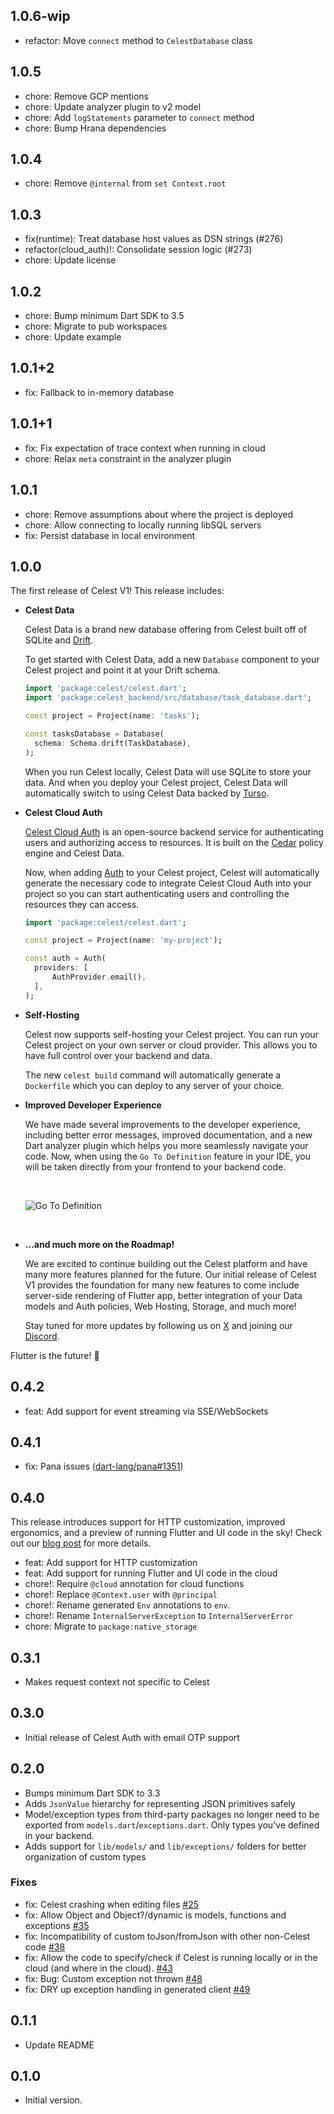 ## 1.0.6-wip

- refactor: Move `connect` method to `CelestDatabase` class

## 1.0.5

- chore: Remove GCP mentions
- chore: Update analyzer plugin to v2 model
- chore: Add `logStatements` parameter to `connect` method
- chore: Bump Hrana dependencies

## 1.0.4

- chore: Remove `@internal` from `set Context.root`

## 1.0.3

- fix(runtime): Treat database host values as DSN strings (#276)
- refactor(cloud_auth)!: Consolidate session logic (#273)
- chore: Update license

## 1.0.2

- chore: Bump minimum Dart SDK to 3.5
- chore: Migrate to pub workspaces
- chore: Update example

## 1.0.1+2

- fix: Fallback to in-memory database

## 1.0.1+1

- fix: Fix expectation of trace context when running in cloud
- chore: Relax `meta` constraint in the analyzer plugin

## 1.0.1

- chore: Remove assumptions about where the project is deployed
- chore: Allow connecting to locally running libSQL servers
- fix: Persist database in local environment

## 1.0.0

The first release of Celest V1! This release includes:

- **Celest Data**

    Celest Data is a brand new database offering from Celest built off of SQLite and [Drift](https://pub.dev/packages/drift).

    To get started with Celest Data, add a new `Database` component to your Celest project and point it at your Drift schema.

    ```dart
    import 'package:celest/celest.dart';
    import 'package:celest_backend/src/database/task_database.dart';

    const project = Project(name: 'tasks');

    const tasksDatabase = Database(
      schema: Schema.drift(TaskDatabase),
    );
    ```

    When you run Celest locally, Celest Data will use SQLite to store your data. And when you deploy your Celest project, Celest Data 
    will automatically switch to using Celest Data backed by [Turso](https://turso.tech/).

- **Celest Cloud Auth**

    [Celest Cloud Auth](https://pub.dev/packages/celest_cloud_auth) is an open-source backend service for authenticating users and authorizing access to resources. It is built on the [Cedar](https://www.cedarpolicy.com/en) policy engine and Celest Data.

    Now, when adding [Auth]() to your Celest project, Celest will automatically generate the necessary code to integrate Celest Cloud 
    Auth into your project so you can start authenticating users and controlling the resources they can access.

    ```dart
    import 'package:celest/celest.dart';

    const project = Project(name: 'my-project');

    const auth = Auth(
      providers: [
          AuthProvider.email(),
      ],
    );
    ```

- **Self-Hosting**

    Celest now supports self-hosting your Celest project. You can run your Celest project on your own server or cloud provider. 
    This allows you to have full control over your backend and data.

    The new `celest build` command will automatically generate a `Dockerfile` which you can deploy to any server of your choice.

- **Improved Developer Experience**

    We have made several improvements to the developer experience, including better error messages, improved documentation, and a 
    new Dart analyzer plugin which helps you more seamlessly navigate your code. Now, when using the `Go To Definition` feature in
    your IDE, you will be taken directly from your frontend to your backend code.

    <br />

    ![Go To Definition](https://github.com/celest-dev/celest/blob/master/assets/analyzer-plugin.gif)

    <br />

- **...and much more on the Roadmap!**

    We are excited to continue building out the Celest platform and have many more features planned for the future. Our initial release
    of Celest V1 provides the foundation for many new features to come include server-side rendering of Flutter app, better integration
    of your Data models and Auth policies, Web Hosting, Storage, and much more!
    
    Stay tuned for more updates by following us on [X](https://x.com/Celest_Dev) and joining our [Discord](https://celest.dev/discord).

Flutter is the future! 🚀

## 0.4.2

- feat: Add support for event streaming via SSE/WebSockets

## 0.4.1

- fix: Pana issues ([dart-lang/pana#1351](https://github.com/dart-lang/pana/issues/1351))

## 0.4.0

This release introduces support for HTTP customization, improved ergonomics, and a preview of running Flutter and UI code in the sky! 
Check out our [blog post](https://celest.dev/blog/fluttering-in-the-sky) for more details.

- feat: Add support for HTTP customization
- feat: Add support for running Flutter and UI code in the cloud
- chore!: Require `@cloud` annotation for cloud functions
- chore!: Replace `@Context.user` with `@principal`
- chore!: Rename generated `Env` annotations to `env`.
- chore!: Rename `InternalServerException` to `InternalServerError`
- chore: Migrate to `package:native_storage`

## 0.3.1

- Makes request context not specific to Celest

## 0.3.0

- Initial release of Celest Auth with email OTP support

## 0.2.0

- Bumps minimum Dart SDK to 3.3
- Adds `JsonValue` hierarchy for representing JSON primitives safely
- Model/exception types from third-party packages no longer need to be exported from `models.dart`/`exceptions.dart`. Only types you've defined in your backend.
- Adds support for `lib/models/` and `lib/exceptions/` folders for better organization of custom types

### Fixes
- fix: Celest crashing when editing files [#25](https://github.com/celest-dev/celest/issues/25)
- fix: Allow Object and Object?/dynamic is models, functions and exceptions [#35](https://github.com/celest-dev/celest/issues/35)
- fix: Incompatibility of custom toJson/fromJson with other non-Celest code [#38](https://github.com/celest-dev/celest/issues/38)
- fix: Allow the code to specify/check if Celest is running locally or in the cloud (and where in the cloud). [#43](https://github.com/celest-dev/celest/issues/43)
- fix: Bug: Custom exception not thrown [#48](https://github.com/celest-dev/celest/issues/48)
- fix: DRY up exception handling in generated client [#49](https://github.com/celest-dev/celest/issues/49)

## 0.1.1

- Update README

## 0.1.0

- Initial version.
